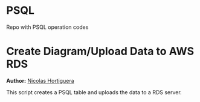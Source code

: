# PSQL
Repo with PSQL operation codes

# Create Diagram/Upload Data to AWS RDS
**Author:** [Nicolas Hortiguera](https://github.com/NHortiguera)

This script creates a PSQL table and uploads the data to a RDS server.
